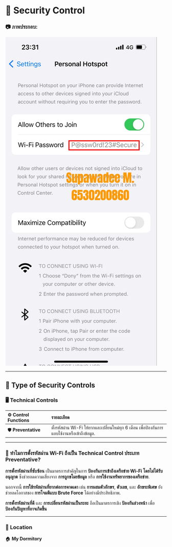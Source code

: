 # 🔐 **Security Control**  

### 📷 **ภาพประกอบ:**  
![](image/password.jpg)  


---

## 🌟 **Type of Security Controls**  

### 🖥️ **Technical Controls**  

| ⚙️ **Control Functions**   | **รายละเอียด**                                                                                                                                           |
|:---------------------------|:---------------------------------------------------------------------------------------------------------------------------------------------------------|
| 🛡️ **Preventative**        | ตั้งรหัสผ่าน Wi-Fi ให้ยากและเปลี่ยนใหม่ทุก 6 เดือน เพื่อป้องกันการแอบใช้งานหรือเข้าถึงข้อมูล.                                                           |


---

### 🤔 **ทำไมการตั้งรหัสผ่าน Wi-Fi ถึงเป็น Technical Control ประเภท Preventative?**

**การตั้งรหัสผ่านที่ซับซ้อน** เป็นมาตรการสำคัญในการ **ป้องกันการเข้าถึงเครือข่าย Wi-Fi โดยไม่ได้รับอนุญาต** ซึ่งช่วยลดความเสี่ยงจาก **การถูกขโมยข้อมูล** หรือ **การใช้งานทรัพยากรของเครือข่าย**.  

นอกจากนี้ **การใช้รหัสผ่านที่ยากต่อการคาดเดา** เช่น **การผสมตัวอักษร**, **ตัวเลข**, และ **อักขระพิเศษ** ยังช่วยลดโอกาสของ **การโจมตีแบบ Brute Force** ได้อย่างมีประสิทธิภาพ.  

**การตั้งรหัสผ่านที่ดี** และ **การเปลี่ยนรหัสผ่านเป็นระยะ** ถือเป็นมาตรการเชิง **ป้องกันล่วงหน้า** เพื่อ **ป้องกันปัญหาที่อาจเกิดขึ้น**

---

### 📍 **Location**  
🏠 **My Dormitory**  
 


